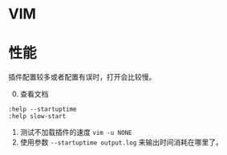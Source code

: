 # VIM


# 性能

插件配置较多或者配置有误时，打开会比较慢。

0. 查看文档

```
:help --startuptime
:help slow-start
```

1. 测试不加载插件的速度 `vim -u NONE`  
2. 使用参数 `--startuptime output.log` 来输出时间消耗在哪里了。





